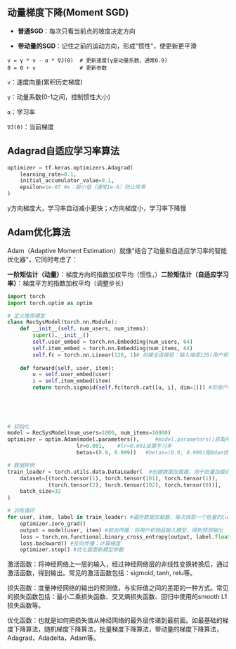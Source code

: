 ## 动量梯度下降(Moment SGD)

- **普通SGD**：每次只看当前点的坡度决定方向

- **带动量的SGD**：记住之前的运动方向，形成"惯性"，使更新更平滑

```
v = γ * v - α * ∇J(θ)  # 更新速度(γ是动量系数，通常0.9)
θ = θ + v              # 更新参数
```

`v`：速度向量(累积历史梯度)

`γ`：动量系数(0-1之间，控制惯性大小)

`α`：学习率

`∇J(θ)`：当前梯度

## Adagrad自适应学习率算法

```py
optimizer = tf.keras.optimizers.Adagrad(
    learning_rate=0.1,
    initial_accumulator_value=0.1, 
    epsilon=1e-07 #ε：极小值（通常1e-8）防止除零
) 
```

y方向梯度大，学习率自动减小更快；x方向梯度小，学习率下降慢

## Adam优化算法

Adam（Adaptive Moment Estimation）就像"结合了动量和自适应学习率的智能优化器"，它同时考虑了：

**一阶矩估计（动量）**：梯度方向的指数加权平均（惯性，）**二阶矩估计（自适应学习率）**：梯度平方的指数加权平均（调整步长）

```py
import torch
import torch.optim as optim

# 定义推荐模型
class RecSysModel(torch.nn.Module):
    def __init__(self, num_users, num_items):
        super().__init__()
        self.user_embed = torch.nn.Embedding(num_users, 64)
        self.item_embed = torch.nn.Embedding(num_items, 64)
        self.fc = torch.nn.Linear(128, 1)# 创建全连接层：输入维度128(用户和物品嵌入拼接后的维度)，输出维度1(预测得分)
    
    def forward(self, user, item):
        u = self.user_embed(user)
        i = self.item_embed(item)
        return torch.sigmoid(self.fc(torch.cat([u, i], dim=1))) #将用户和物品嵌入向量在维度1上拼接(得到128维向量) 通过全连接层 应用sigmoid函数将输出转换为0-1之间的概率值

    
    
    
    
# 初始化
model = RecSysModel(num_users=1000, num_items=10000)   
optimizer = optim.Adam(model.parameters(),     #model.parameters()获取所有可训练参数
                      lr=0.001,    #lr=0.001设置学习率
                      betas=(0.9, 0.999))   #betas=(0.9, 0.999)是Adam优化器的超参数

# 数据样例
train_loader = torch.utils.data.DataLoader(  #创建数据加载器，用于批量加载训练数据
    dataset=[(torch.tensor(1), torch.tensor(101), torch.tensor(1)),
             (torch.tensor(2), torch.tensor(102), torch.tensor(0))],
    batch_size=32
)

# 训练循环
for user, item, label in train_loader: #遍历数据加载器，每次获取一个批量的(user, item, label) 
    optimizer.zero_grad()
    output = model(user, item) #前向传播：将用户和物品输入模型，得到预测输出 
    loss = torch.nn.functional.binary_cross_entropy(output, label.float()) #计算二元交叉熵损失
    loss.backward() #反向传播：计算梯度
    optimizer.step() #优化器更新模型参数
```

激活函数：将神经网络上一层的输入，经过神经网络层的非线性变换转换后，通过激活函数，得到输出。常见的激活函数包括：sigmoid, tanh, relu等。

损失函数：度量神经网络的输出的预测值，与实际值之间的差距的一种方式。常见的损失函数包括：最小二乘损失函数、交叉熵损失函数、回归中使用的smooth L1损失函数等。

优化函数：也就是如何把损失值从神经网络的最外层传递到最前面。如最基础的梯度下降算法，随机梯度下降算法，批量梯度下降算法，带动量的梯度下降算法，Adagrad，Adadelta，Adam等。

